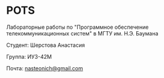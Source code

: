 # POTS
Лабораторные работы по "Программное обеспечение телекоммуникационных систем" в МГТУ им. Н.Э. Баумана

Студент: Шерстова Анастасия

Группа: ИУ3-42М

Почта: nasteonich@gmail.com